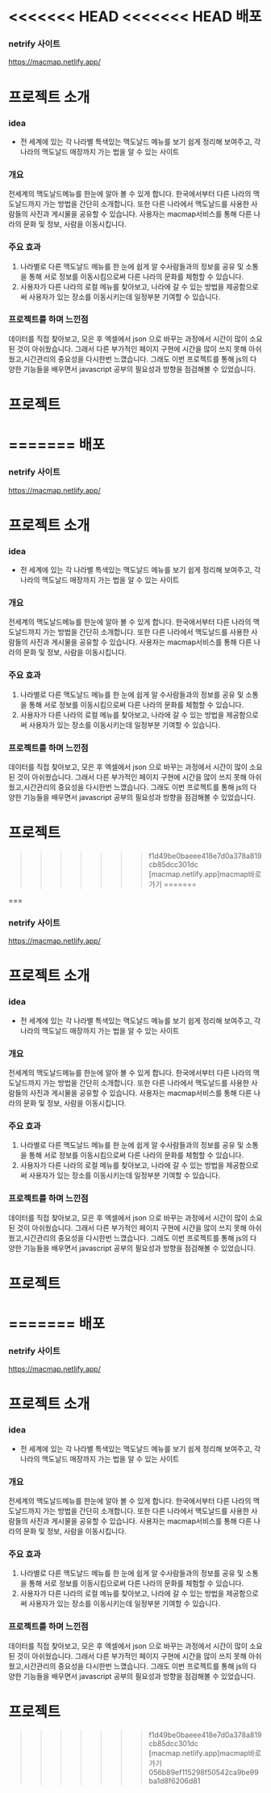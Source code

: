 <<<<<<< HEAD
<<<<<<< HEAD
배포
===
### netrify 사이트 
https://macmap.netlify.app/

# 프로젝트 소개 
### idea
 * 전 세계에 있는 각 나라별 특색있는 맥도날드 메뉴를 보기 쉽게 정리해 보여주고, 각 나라의 맥도날드 매장까지 가는 법을 알 수 있는 사이트 
### 개요
 전세계의 맥도날드메뉴를 한눈에 알아 볼 수 있게 합니다. 한국에서부터 다른 나라의 맥도날드까지 가는 방법을 간단히 소개합니다. 또한 다른 나라에서 맥도날드를 사용한 사람들의 사진과 게시물을 공유할 수 있습니다. 사용자는 macmap서비스를 통해 다른 나라의 문화 및 정보, 사람을 이동시킵니다. 
### 주요 효과 
 1. 나라별로 다른 맥도날드 메뉴를 한 눈에 쉽게 알 수사람들과의 정보를 공유 및 소통을 통해 서로 정보를 이동시킴으로써 다른 나라의 문화를 체험할 수 있습니다. 
 2. 사용자가 다른 나라의 로컬 메뉴를 찾아보고, 나라에 갈 수 있는 방법을 제공함으로써 사용자가 있는 장소를 이동시키는데 일정부분 기여할 수 있습니다. 

### 프로젝트를 하며 느낀점 
 데이터를 직접 찾아보고, 모은 후 엑셀에서 json 으로 바꾸는 과정에서 시간이 많이 소요된 것이 아쉬웠습니다. 그래서 다른 부가적인 페이지 구현에 시간을 많이 쓰지 못해 아쉬웠고,시간관리의 중요성을 다시한번 느꼈습니다. 
 그래도 이번 프로젝트를 통해 js의 다양한 기능들을 배우면서 javascript 공부의 필요성과 방향을 점검해볼 수 있었습니다. 
# 프로젝트 
=======
배포
===
### netrify 사이트 
https://macmap.netlify.app/

# 프로젝트 소개 
### idea
 * 전 세계에 있는 각 나라별 특색있는 맥도날드 메뉴를 보기 쉽게 정리해 보여주고, 각 나라의 맥도날드 매장까지 가는 법을 알 수 있는 사이트 
### 개요
 전세계의 맥도날드메뉴를 한눈에 알아 볼 수 있게 합니다. 한국에서부터 다른 나라의 맥도날드까지 가는 방법을 간단히 소개합니다. 또한 다른 나라에서 맥도날드를 사용한 사람들의 사진과 게시물을 공유할 수 있습니다. 사용자는 macmap서비스를 통해 다른 나라의 문화 및 정보, 사람을 이동시킵니다. 
### 주요 효과 
 1. 나라별로 다른 맥도날드 메뉴를 한 눈에 쉽게 알 수사람들과의 정보를 공유 및 소통을 통해 서로 정보를 이동시킴으로써 다른 나라의 문화를 체험할 수 있습니다. 
 2. 사용자가 다른 나라의 로컬 메뉴를 찾아보고, 나라에 갈 수 있는 방법을 제공함으로써 사용자가 있는 장소를 이동시키는데 일정부분 기여할 수 있습니다. 

### 프로젝트를 하며 느낀점 
 데이터를 직접 찾아보고, 모은 후 엑셀에서 json 으로 바꾸는 과정에서 시간이 많이 소요된 것이 아쉬웠습니다. 그래서 다른 부가적인 페이지 구현에 시간을 많이 쓰지 못해 아쉬웠고,시간관리의 중요성을 다시한번 느꼈습니다. 
 그래도 이번 프로젝트를 통해 js의 다양한 기능들을 배우면서 javascript 공부의 필요성과 방향을 점검해볼 수 있었습니다. 
# 프로젝트 
>>>>>>> f1d49be0baeee418e7d0a378a819cb85dcc301dc
[macmap.netlify.app]macmap바로가기
=======

===
### netrify 사이트 
https://macmap.netlify.app/

# 프로젝트 소개 
### idea
 * 전 세계에 있는 각 나라별 특색있는 맥도날드 메뉴를 보기 쉽게 정리해 보여주고, 각 나라의 맥도날드 매장까지 가는 법을 알 수 있는 사이트 
### 개요
 전세계의 맥도날드메뉴를 한눈에 알아 볼 수 있게 합니다. 한국에서부터 다른 나라의 맥도날드까지 가는 방법을 간단히 소개합니다. 또한 다른 나라에서 맥도날드를 사용한 사람들의 사진과 게시물을 공유할 수 있습니다. 사용자는 macmap서비스를 통해 다른 나라의 문화 및 정보, 사람을 이동시킵니다. 
### 주요 효과 
 1. 나라별로 다른 맥도날드 메뉴를 한 눈에 쉽게 알 수사람들과의 정보를 공유 및 소통을 통해 서로 정보를 이동시킴으로써 다른 나라의 문화를 체험할 수 있습니다. 
 2. 사용자가 다른 나라의 로컬 메뉴를 찾아보고, 나라에 갈 수 있는 방법을 제공함으로써 사용자가 있는 장소를 이동시키는데 일정부분 기여할 수 있습니다. 

### 프로젝트를 하며 느낀점 
 데이터를 직접 찾아보고, 모은 후 엑셀에서 json 으로 바꾸는 과정에서 시간이 많이 소요된 것이 아쉬웠습니다. 그래서 다른 부가적인 페이지 구현에 시간을 많이 쓰지 못해 아쉬웠고,시간관리의 중요성을 다시한번 느꼈습니다. 
 그래도 이번 프로젝트를 통해 js의 다양한 기능들을 배우면서 javascript 공부의 필요성과 방향을 점검해볼 수 있었습니다. 
# 프로젝트 
=======
배포
===
### netrify 사이트 
https://macmap.netlify.app/

# 프로젝트 소개 
### idea
 * 전 세계에 있는 각 나라별 특색있는 맥도날드 메뉴를 보기 쉽게 정리해 보여주고, 각 나라의 맥도날드 매장까지 가는 법을 알 수 있는 사이트 
### 개요
 전세계의 맥도날드메뉴를 한눈에 알아 볼 수 있게 합니다. 한국에서부터 다른 나라의 맥도날드까지 가는 방법을 간단히 소개합니다. 또한 다른 나라에서 맥도날드를 사용한 사람들의 사진과 게시물을 공유할 수 있습니다. 사용자는 macmap서비스를 통해 다른 나라의 문화 및 정보, 사람을 이동시킵니다. 
### 주요 효과 
 1. 나라별로 다른 맥도날드 메뉴를 한 눈에 쉽게 알 수사람들과의 정보를 공유 및 소통을 통해 서로 정보를 이동시킴으로써 다른 나라의 문화를 체험할 수 있습니다. 
 2. 사용자가 다른 나라의 로컬 메뉴를 찾아보고, 나라에 갈 수 있는 방법을 제공함으로써 사용자가 있는 장소를 이동시키는데 일정부분 기여할 수 있습니다. 

### 프로젝트를 하며 느낀점 
 데이터를 직접 찾아보고, 모은 후 엑셀에서 json 으로 바꾸는 과정에서 시간이 많이 소요된 것이 아쉬웠습니다. 그래서 다른 부가적인 페이지 구현에 시간을 많이 쓰지 못해 아쉬웠고,시간관리의 중요성을 다시한번 느꼈습니다. 
 그래도 이번 프로젝트를 통해 js의 다양한 기능들을 배우면서 javascript 공부의 필요성과 방향을 점검해볼 수 있었습니다. 
# 프로젝트 
>>>>>>> f1d49be0baeee418e7d0a378a819cb85dcc301dc
[macmap.netlify.app]macmap바로가기
>>>>>>> 056b89ef115298f50542ca9be99ba1d8f6206d81
